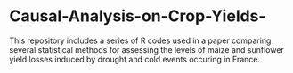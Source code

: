 # Causal-Analysis-on-Crop-Yields-
This repository includes a series of R codes used in a paper comparing several statistical methods for assessing the levels of maize and sunflower yield losses induced by drought and cold events occuring in France.  
